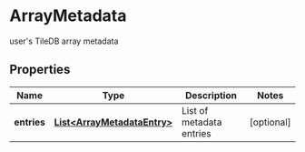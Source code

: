 

# ArrayMetadata

user's TileDB array metadata

## Properties

Name | Type | Description | Notes
------------ | ------------- | ------------- | -------------
**entries** | [**List&lt;ArrayMetadataEntry&gt;**](ArrayMetadataEntry.md) | List of metadata entries |  [optional]



